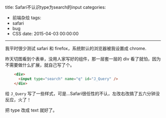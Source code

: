 title: Safari不认识type为search的input
categories:
  - 前端杂烩
tags:
  - safari
  - bug
  - CSS
date: 2015-04-03 00:00:00
---


我平时很少测试 safari 和 firefox，系统默认的浏览器被我设置成 chrome.

昨天切图看到个表单，没用人家写好的组件，那一层套一层的 div 看了就怕，因为不需要做什么扩展，就自己写了个。

```html
    <div>
      <input type="search" name="q" id="J_Query" />
    </div>
```

给 `J_Query` 写了一些样式，可是...Safari很任性的不认，左改右改搞了五六分钟没反应，火了！

把 type 改成 text 就好了。
